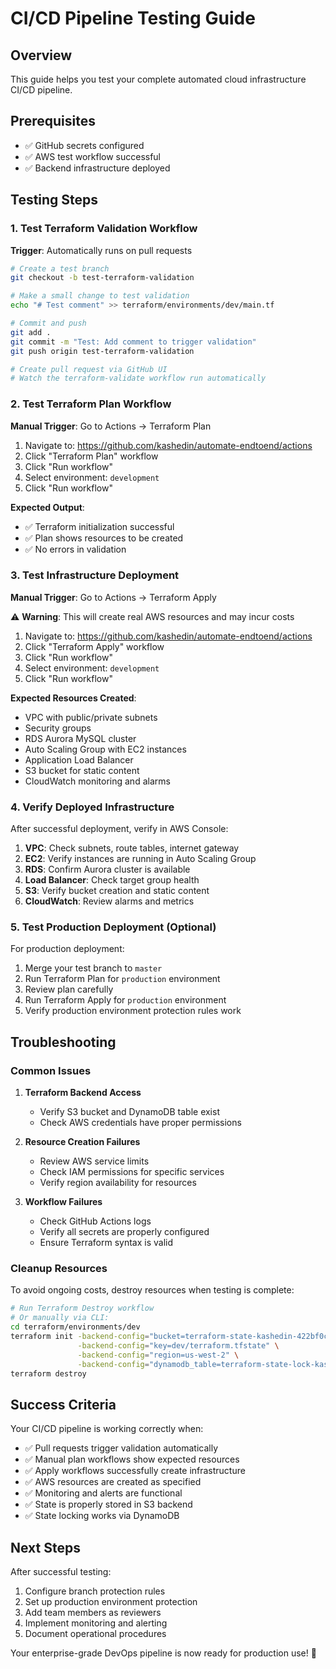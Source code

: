 # CI/CD Pipeline Testing Guide

## Overview
This guide helps you test your complete automated cloud infrastructure CI/CD pipeline.

## Prerequisites
- ✅ GitHub secrets configured
- ✅ AWS test workflow successful
- ✅ Backend infrastructure deployed

## Testing Steps

### 1. Test Terraform Validation Workflow

**Trigger**: Automatically runs on pull requests

```bash
# Create a test branch
git checkout -b test-terraform-validation

# Make a small change to test validation
echo "# Test comment" >> terraform/environments/dev/main.tf

# Commit and push
git add .
git commit -m "Test: Add comment to trigger validation"
git push origin test-terraform-validation

# Create pull request via GitHub UI
# Watch the terraform-validate workflow run automatically
```

### 2. Test Terraform Plan Workflow

**Manual Trigger**: Go to Actions → Terraform Plan

1. Navigate to: https://github.com/kashedin/automate-endtoend/actions
2. Click "Terraform Plan" workflow
3. Click "Run workflow"
4. Select environment: `development`
5. Click "Run workflow"

**Expected Output**:
- ✅ Terraform initialization successful
- ✅ Plan shows resources to be created
- ✅ No errors in validation

### 3. Test Infrastructure Deployment

**Manual Trigger**: Go to Actions → Terraform Apply

⚠️ **Warning**: This will create real AWS resources and may incur costs

1. Navigate to: https://github.com/kashedin/automate-endtoend/actions
2. Click "Terraform Apply" workflow
3. Click "Run workflow"
4. Select environment: `development`
5. Click "Run workflow"

**Expected Resources Created**:
- VPC with public/private subnets
- Security groups
- RDS Aurora MySQL cluster
- Auto Scaling Group with EC2 instances
- Application Load Balancer
- S3 bucket for static content
- CloudWatch monitoring and alarms

### 4. Verify Deployed Infrastructure

After successful deployment, verify in AWS Console:

1. **VPC**: Check subnets, route tables, internet gateway
2. **EC2**: Verify instances are running in Auto Scaling Group
3. **RDS**: Confirm Aurora cluster is available
4. **Load Balancer**: Check target group health
5. **S3**: Verify bucket creation and static content
6. **CloudWatch**: Review alarms and metrics

### 5. Test Production Deployment (Optional)

For production deployment:

1. Merge your test branch to `master`
2. Run Terraform Plan for `production` environment
3. Review plan carefully
4. Run Terraform Apply for `production` environment
5. Verify production environment protection rules work

## Troubleshooting

### Common Issues

1. **Terraform Backend Access**
   - Verify S3 bucket and DynamoDB table exist
   - Check AWS credentials have proper permissions

2. **Resource Creation Failures**
   - Review AWS service limits
   - Check IAM permissions for specific services
   - Verify region availability for resources

3. **Workflow Failures**
   - Check GitHub Actions logs
   - Verify all secrets are properly configured
   - Ensure Terraform syntax is valid

### Cleanup Resources

To avoid ongoing costs, destroy resources when testing is complete:

```bash
# Run Terraform Destroy workflow
# Or manually via CLI:
cd terraform/environments/dev
terraform init -backend-config="bucket=terraform-state-kashedin-422bf0c7" \
               -backend-config="key=dev/terraform.tfstate" \
               -backend-config="region=us-west-2" \
               -backend-config="dynamodb_table=terraform-state-lock-kashedin"
terraform destroy
```

## Success Criteria

Your CI/CD pipeline is working correctly when:

- ✅ Pull requests trigger validation automatically
- ✅ Manual plan workflows show expected resources
- ✅ Apply workflows successfully create infrastructure
- ✅ AWS resources are created as specified
- ✅ Monitoring and alerts are functional
- ✅ State is properly stored in S3 backend
- ✅ State locking works via DynamoDB

## Next Steps

After successful testing:

1. Configure branch protection rules
2. Set up production environment protection
3. Add team members as reviewers
4. Implement monitoring and alerting
5. Document operational procedures

Your enterprise-grade DevOps pipeline is now ready for production use! 🚀